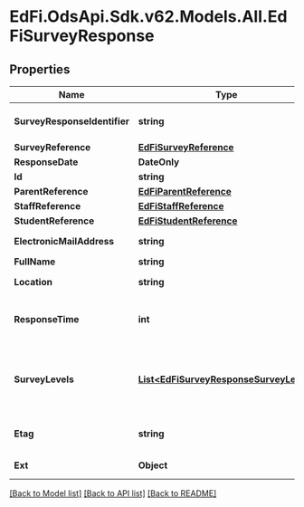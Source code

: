 # EdFi.OdsApi.Sdk.v62.Models.All.EdFiSurveyResponse

## Properties

Name | Type | Description | Notes
------------ | ------------- | ------------- | -------------
**SurveyResponseIdentifier** | **string** | The identifier of the survey typically from the survey application. | 
**SurveyReference** | [**EdFiSurveyReference**](EdFiSurveyReference.md) |  | 
**ResponseDate** | **DateOnly** | Date of the survey response. | 
**Id** | **string** |  | [optional] 
**ParentReference** | [**EdFiParentReference**](EdFiParentReference.md) |  | [optional] 
**StaffReference** | [**EdFiStaffReference**](EdFiStaffReference.md) |  | [optional] 
**StudentReference** | [**EdFiStudentReference**](EdFiStudentReference.md) |  | [optional] 
**ElectronicMailAddress** | **string** | Email address of the respondent. | [optional] 
**FullName** | **string** | Full name of the respondent. | [optional] 
**Location** | **string** | Location of the respondent, often a city, district, or school. | [optional] 
**ResponseTime** | **int** | The amount of time (in seconds) it took for the respondent to complete the survey. | [optional] 
**SurveyLevels** | [**List&lt;EdFiSurveyResponseSurveyLevel&gt;**](EdFiSurveyResponseSurveyLevel.md) | An unordered collection of surveyResponseSurveyLevels. Provides information about the respondents of a survey and how they can be grouped together. | [optional] 
**Etag** | **string** | A unique system-generated value that identifies the version of the resource. | [optional] 
**Ext** | **Object** | Extensions to the SurveyResponse entity. | [optional] 

[[Back to Model list]](../../README.md#documentation-for-models) [[Back to API list]](../../README.md#documentation-for-api-endpoints) [[Back to README]](../../README.md)


